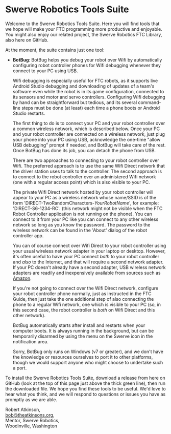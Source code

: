 # Swerve Robotics Tools Suite

Welcome to the Swerve Robotics Tools Suite. Here you will find tools that we hope will
make your FTC programming more productive and enjoyable. You might also enjoy our
related project, the Swerve Robotics FTC Library, also here on GitHub.

At the moment, the suite contains just one tool:

*   __BotBug__: BotBug helps you debug your robot over Wifi by automatically configuring 
    robot controller phones for Wifi debugging whenever they connect to your PC using USB.

    Wifi debugging is especially useful for FTC robots, as it supports live Android Studio 
    debugging and downloading of updates of a team's software even while the robot is in 
    its game configuration, connected to its sensors and motor and servo controllers. Configuring 
    Wifi debugging by hand can be straightforward but tedious, and its several command-line steps
    must be done (at least) each time a phone boots or Android Studio restarts.

    The first thing to do is to connect your PC and your robot controller over a common wireless
    network, which is described below. Once your PC and your robot controller are connected on a 
    wireless network, just plug your phone into your PC using USB, acknowledge the one-time 
    "allow USB debugging" prompt if needed, and BotBug will take care of the rest. Once 
    BotBug has done its job, you can detach the phone from USB.

    There are two approaches to connecting to your robot controller over Wifi. The preferred 
    approach is to use the same Wifi Direct network that the driver station uses to talk to the
    controller. The second approach is to connect to the robot controller over an administered
    Wifi network (one with a regular access point) which is also visible to your PC.

    The private Wifi Direct network hosted by your robot controller will appear to your PC as
    a wireless network whose name/SSID is of the form 'DIRECT-TwoRandomCharacters-*YourRobotName*',
    for example: 'DIRECT-S6-1234-RC'. (this network might not be visible when the FTC 
    Robot Controller application is not running on the phone). You can connect to it from 
    your PC like you can connect to any other wireless network so long as you know the password.
    The password to the wireless network can be found in the 'About' dialog of the robot controller app.

    You can of course connect over Wifi Direct to your robot controller using your usual wireless
    network adapter in your laptop or desktop. However, it's often useful to have your PC connect 
    *both* to your robot controller and *also* to the Internet, and that will require a second 
    network adapter. If your PC doesn't already have a second adapter, USB wireless network adapters
    are readily and inexpensively available from sources such as [Amazon](http://www.amazon.com/Edimax-EW-7811Un-150Mbps-Raspberry-Supports/dp/B003MTTJOY/ref=sr_1_2).

    If you're not going to connect over the Wifi Direct network, configure your robot controller 
    phone normally, just as instructed in the FTC Guide, then just take the one additional 
    step of also connecting the phone to a regular Wifi network, one which is visible to your PC 
    (so, in this second case, the robot controller is *both* on Wifi Direct and this other network).
    
    BotBug automatically starts after install and restarts when your computer boots. It is 
    always running in the background, but can be temporarily disarmed by using the menu on 
    the Swerve icon in the notification area.

    Sorry, BotBug only runs on Windows (v7 or greater), and we don't have the knowledge 
    or resources ourselves to port it to other platforms, though we would support anyone
    who might choose to undertake such a port.

To install the Swerve Robotics Tools Suite, download a release from here on GitHub (look at
the top of this page just above the thick green line), then run the downloaded file.
We hope you find these tools to be useful. We'd love to hear what you think, and we will respond to
questions or issues you have as promptly as we are able.

Robert Atkinson,  
bob@theatkinsons.org,  
Mentor, Swerve Robotics,    
Woodinville, Washington

